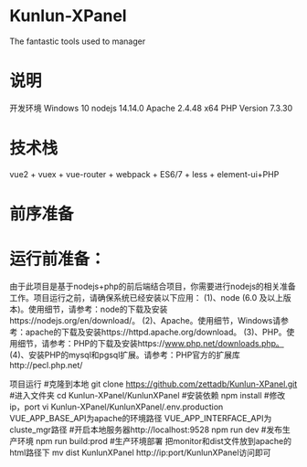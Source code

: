 # Kunlun-XPanel
The fantastic tools used to manager 
# 说明
开发环境 Windows 10 nodejs 14.14.0 Apache 2.4.48 x64 PHP Version 7.3.30
# 技术栈
vue2 + vuex + vue-router + webpack + ES6/7 + less + element-ui+PHP
# 前序准备
# 运行前准备：

由于此项目是基于nodejs+php的前后端结合项目，你需要进行nodejs的相关准备工作。项目运行之前，请确保系统已经安装以下应用：
(1)、node (6.0 及以上版本)。使用细节，请参考：node的下载及安装https://nodejs.org/en/download/。
(2)、Apache。使用细节，Windows请参考：apache的下载及安装https://httpd.apache.org/download。
(3)、PHP。使用细节，请参考：PHP的下载及安装https://www.php.net/downloads.php。
(4)、安装PHP的mysql和pgsql扩展。请参考：PHP官方的扩展库http://pecl.php.net/

项目运行
#克隆到本地
git clone https://github.com/zettadb/Kunlun-XPanel.git
#进入文件夹
cd Kunlun-XPanel/KunlunXPanel
#安装依赖
npm install 
#修改ip，port
vi Kunlun-XPanel/KunlunXPanel/.env.production
VUE_APP_BASE_API为apache的环境路径
VUE_APP_INTERFACE_API为cluste_mgr路径
#开启本地服务器http://localhost:9528
npm run dev 
#发布生产环境
npm run build:prod
#生产环境部署
把monitor和dist文件放到apache的html路径下
mv dist KunlunXPanel
http://ip:port/KunlunXPanel访问即可
